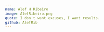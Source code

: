 ```yaml
---
name: Alef H Ribeiro
image: AlefRibeiro.png
quote: I don't want excuses, I want results.
github: AlefRib
---
```

